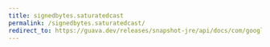 ```yaml
---
title: signedbytes.saturatedcast
permalink: /signedbytes.saturatedcast/
redirect_to: https://guava.dev/releases/snapshot-jre/api/docs/com/google/common/primitives/SignedBytes.html#saturatedCast-long-
---
```

